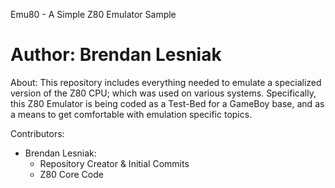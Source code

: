 Emu80 - A Simple Z80 Emulator Sample

Author: Brendan Lesniak
=====

About: 
  This repository includes everything needed to emulate a specialized version of the Z80 CPU; which was used
  on various systems. Specifically, this Z80 Emulator is being coded as a Test-Bed for a GameBoy base, and as 
  a means to get comfortable with emulation specific topics.
  
Contributors:
  - Brendan Lesniak:
      * Repository Creator & Initial Commits
      * Z80 Core Code
